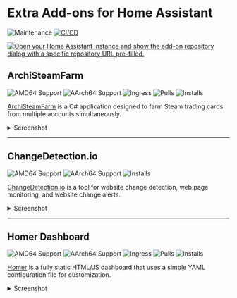 # Extra Add-ons for Home Assistant 
![Maintenance](https://img.shields.io/maintenance/yes/2025.svg)
[![CI/CD](https://github.com/Eskander/haos-apps/actions/workflows/build.yml/badge.svg)](https://github.com/Eskander/haos-apps/actions/workflows/build.yml)

[![Open your Home Assistant instance and show the add-on repository dialog with a specific repository URL pre-filled.](https://my.home-assistant.io/badges/supervisor_add_addon_repository.svg)](https://my.home-assistant.io/redirect/supervisor_add_addon_repository/?repository_url=https://github.com/Eskander/haos-apps)

<!-- Begin Auto Generated -->

## ArchiSteamFarm

![AMD64 Support](https://img.shields.io/badge/amd64-yes-green.svg)
![AArch64 Support](https://img.shields.io/badge/aarch64-yes-green.svg)
![Ingress](https://img.shields.io/badge/-ingress-blueviolet.svg?logo=cliqz&logoColor=white)
![Pulls](https://img.shields.io/badge/dynamic/json?url=https://ghcr-badge.elias.eu.org/api/Eskander/haos-apps/ha-addon-archisteamfarm&query=downloadCount&label=Pulls)
![Installs](https://img.shields.io/badge/dynamic/json?url=https://analytics.home-assistant.io/addons.json&query=$["bccc8195_archisteamfarm"].total&label=Reported%20Installs)


[ArchiSteamFarm](https://github.com/JustArchiNET/ArchiSteamFarm/) is a C# application designed to farm Steam trading cards from multiple accounts simultaneously.  

<details>
<summary>Screenshot</summary>

![Screenshot](https://raw.githubusercontent.com/Eskander/haos-apps/main/archisteamfarm/screenshot.png)  

</details>


---

## ChangeDetection.io

![AMD64 Support](https://img.shields.io/badge/amd64-yes-green.svg)
![AArch64 Support](https://img.shields.io/badge/aarch64-yes-green.svg)
![Installs](https://img.shields.io/badge/dynamic/json?url=https://analytics.home-assistant.io/addons.json&query=$["ec6f6e63_changedetection"].total&label=Reported%20Installs)


[ChangeDetection.io](https://github.com/dgtlmoon/changedetection.io) is a tool for website change detection, web page monitoring, and website change alerts.

<details>
<summary>Screenshot</summary>

![Screenshot](https://raw.githubusercontent.com/Eskander/haos-apps/main/changedetection/screenshot.png)

</details>


---

## Homer Dashboard  

![AMD64 Support](https://img.shields.io/badge/amd64-yes-green.svg)
![AArch64 Support](https://img.shields.io/badge/aarch64-yes-green.svg)
![Ingress](https://img.shields.io/badge/-ingress-blueviolet.svg?logo=cliqz&logoColor=white)
![Pulls](https://img.shields.io/badge/dynamic/json?url=https://ghcr-badge.elias.eu.org/api/Eskander/haos-apps/ha-addon-homer&query=downloadCount&label=Pulls)
![Installs](https://img.shields.io/badge/dynamic/json?url=https://analytics.home-assistant.io/addons.json&query=$["2243a3f0_homer"].total&label=Reported%20Installs)


[Homer](https://github.com/bastienwirtz/homer) is a fully static HTML/JS dashboard that uses a simple YAML configuration file for customization.  

<details>
<summary>Screenshot</summary>

![Screenshot](https://raw.githubusercontent.com/Eskander/haos-apps/main/homer/screenshot.png)  

</details>

<!-- End Auto Generated -->
